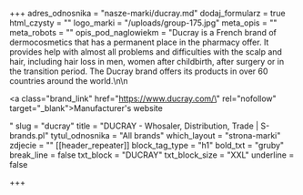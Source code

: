+++
adres_odnosnika = "nasze-marki/ducray.md"
dodaj_formularz = true
html_czysty = ""
logo_marki = "/uploads/group-175.jpg"
meta_opis = ""
meta_robots = ""
opis_pod_naglowiekm = "Ducray is a French brand of dermocosmetics that has a permanent place in the pharmacy offer. It provides help with almost all problems and difficulties with the scalp and hair, including hair loss in men, women after childbirth, after surgery or in the transition period. The Ducray brand offers its products in over 60 countries around the world.\n\n    <p><a class=\"brand_link\" href=\"https://www.ducray.com/\" rel=\"nofollow\" target=\"_blank\">Manufacturer's website</a></p>"
slug = "ducray"
title = "DUCRAY - Whosaler, Distribution, Trade | S-brands.pl"
tytul_odnosnika = "All brands"
which_layout = "strona-marki"
zdjecie = ""
[[header_repeater]]
block_tag_type = "h1"
bold_txt = "gruby"
break_line = false
txt_block = "DUCRAY"
txt_block_size = "XXL"
underline = false

+++
